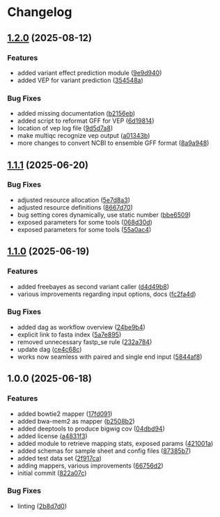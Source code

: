 # Changelog

## [1.2.0](https://github.com/MPUSP/snakemake-simple-mapping/compare/v1.1.1...v1.2.0) (2025-08-12)


### Features

* added variant effect prediction module ([9e9d940](https://github.com/MPUSP/snakemake-simple-mapping/commit/9e9d940e2e6af376b58802ce8c47f7c53d0b7bdb))
* added VEP for variant prediction ([354548a](https://github.com/MPUSP/snakemake-simple-mapping/commit/354548aab52363677e957001245d177a9f00cae9))


### Bug Fixes

* added missing documentation ([b2156eb](https://github.com/MPUSP/snakemake-simple-mapping/commit/b2156eb40057aa11e37a0aa8abc09a5f830fcbd2))
* added script to reformat GFF for VEP ([6d19814](https://github.com/MPUSP/snakemake-simple-mapping/commit/6d19814a813ff0d5cc7f05f0de8b69d28bc2f6f9))
* location of vep log file ([9d5d7a8](https://github.com/MPUSP/snakemake-simple-mapping/commit/9d5d7a803ac15a97abf026cab8d1716362174f66))
* make multiqc recognize vep output ([a01343b](https://github.com/MPUSP/snakemake-simple-mapping/commit/a01343b7dc40876012a9d4c45300e1077f1349e5))
* more changes to convert NCBI to ensemble GFF format ([8a9a948](https://github.com/MPUSP/snakemake-simple-mapping/commit/8a9a948004d30e4c7df10f7c654504c6d2c33c87))

## [1.1.1](https://github.com/MPUSP/snakemake-simple-mapping/compare/v1.1.0...v1.1.1) (2025-06-20)


### Bug Fixes

* adjusted resource allocation ([5e7d8a3](https://github.com/MPUSP/snakemake-simple-mapping/commit/5e7d8a3ce1c31c3f2023beb8adb36dd0b6f1b14c))
* adjusted resource definitions ([8667d70](https://github.com/MPUSP/snakemake-simple-mapping/commit/8667d70278cef36e6fc556a772e958fe85817f95))
* bug setting cores dynamically, use static number ([bbe6509](https://github.com/MPUSP/snakemake-simple-mapping/commit/bbe6509361794ba3b4e0bff6e9e323297c647aaf))
* exposed parameters for some tools ([068d30d](https://github.com/MPUSP/snakemake-simple-mapping/commit/068d30d74c7ff6eb62deb5fc169ba7bd49f7a3a8))
* exposed parameters for some tools ([55a0ac4](https://github.com/MPUSP/snakemake-simple-mapping/commit/55a0ac4addcbffb75d260eb5fb1524d0db1c1ba3))

## [1.1.0](https://github.com/MPUSP/snakemake-simple-mapping/compare/v1.0.0...v1.1.0) (2025-06-19)


### Features

* added freebayes as second variant caller ([d4d49b8](https://github.com/MPUSP/snakemake-simple-mapping/commit/d4d49b8a60309e59aa60c49df51f377a7aa594ee))
* various improvements regarding input options, docs ([fc2fa4d](https://github.com/MPUSP/snakemake-simple-mapping/commit/fc2fa4dc2608c840f012b3b8b0db276be450ba1b))


### Bug Fixes

* added dag as workflow overview ([24be9b4](https://github.com/MPUSP/snakemake-simple-mapping/commit/24be9b4ef86425142f5464185a2eb6e4bb5fc80d))
* explicit link to fasta index ([5a7e895](https://github.com/MPUSP/snakemake-simple-mapping/commit/5a7e89537b1cc4e6cd6e65ae1113f09871995ad6))
* removed unnecessary fastp_se rule ([232a784](https://github.com/MPUSP/snakemake-simple-mapping/commit/232a784899a34e3c8127965c387ba9d8d29aa141))
* update dag ([ce4c68c](https://github.com/MPUSP/snakemake-simple-mapping/commit/ce4c68c9fc91d4e6d60ad0464c5de91773d57762))
* works now seamless with paired and single end input ([5844af8](https://github.com/MPUSP/snakemake-simple-mapping/commit/5844af810006f0f5cc5bd847d2aaf8530c33a299))

## 1.0.0 (2025-06-18)


### Features

* added bowtie2 mapper ([17fd091](https://github.com/MPUSP/snakemake-simple-mapping/commit/17fd091a8eae6c54aa87d3f493976783fc59ba3e))
* added bwa-mem2 as mapper ([b2508b2](https://github.com/MPUSP/snakemake-simple-mapping/commit/b2508b2cb566969321e1dd4632ddc365370eee62))
* added deeptools to produce bigwig cov ([04dbd94](https://github.com/MPUSP/snakemake-simple-mapping/commit/04dbd94d48af4a1afe6ecab9c17169e18d78bbe2))
* added license ([a4831f3](https://github.com/MPUSP/snakemake-simple-mapping/commit/a4831f370001ac4708368954906497b00269f28c))
* added module to retrieve mapping stats, exposed params ([421001a](https://github.com/MPUSP/snakemake-simple-mapping/commit/421001aca615a899c5ad653015571cda89ea77ae))
* added schemas for sample sheet and config files ([87385b7](https://github.com/MPUSP/snakemake-simple-mapping/commit/87385b71f9f8d645ce1b9080cfa533913aac1aef))
* added test data set ([2f917ca](https://github.com/MPUSP/snakemake-simple-mapping/commit/2f917ca0681c9e14bac8629e4cc809ee586bc003))
* adding mappers, various improvements ([66756d2](https://github.com/MPUSP/snakemake-simple-mapping/commit/66756d252606005abbe6e312872a786addd51c9c))
* initial commit ([822a07c](https://github.com/MPUSP/snakemake-simple-mapping/commit/822a07c49727e72a91bf903b34fa4604f708695e))


### Bug Fixes

* linting ([2b8d7d0](https://github.com/MPUSP/snakemake-simple-mapping/commit/2b8d7d06bb8b3874935fa902cc8f4ab19d96cee2))
